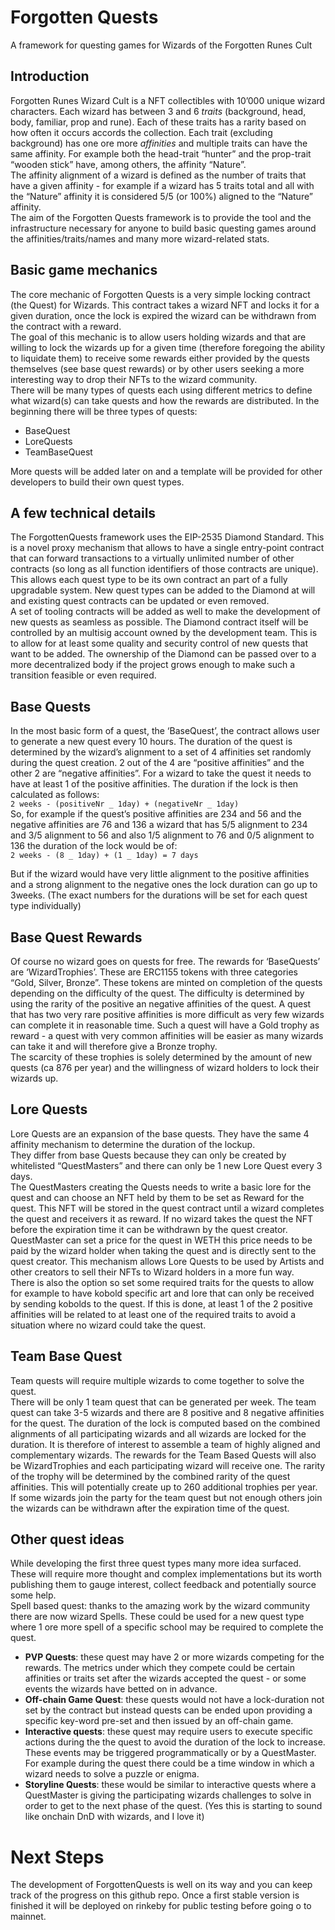 # Forgotten Quests

A framework for questing games for Wizards of the Forgotten Runes Cult

## Introduction

Forgotten Runes Wizard Cult is a NFT collectibles with 10’000 unique wizard characters. Each wizard has between 3 and 6 _traits_ (background, head, body, familiar, prop and rune). Each of these traits has a rarity based on how often it occurs accords the collection. Each trait (excluding background) has one ore more _affinities_ and multiple traits can have the same affinity. For example both the head-trait “hunter” and the prop-trait “wooden stick” have, among others, the affinity “Nature”.  
The affinity alignment of a wizard is defined as the number of traits that have a given affinity - for example if a wizard has 5 traits total and all with the “Nature” affinity it is considered 5/5 (or 100%) aligned to the “Nature” affinity.  
The aim of the Forgotten Quests framework is to provide the tool and the infrastructure necessary for anyone to build basic questing games around the affinities/traits/names and many more wizard-related stats.

## Basic game mechanics

The core mechanic of Forgotten Quests is a very simple locking contract (the Quest) for Wizards. This contract takes a wizard NFT and locks it for a given duration, once the lock is expired the wizard can be withdrawn from the contract with a reward.  
The goal of this mechanic is to allow users holding wizards and that are willing to lock the wizards up for a given time (therefore foregoing the ability to liquidate them) to receive some rewards either provided by the quests themselves (see base quest rewards) or by other users seeking a more interesting way to drop their NFTs to the wizard community.  
There will be many types of quests each using different metrics to define what wizard(s) can take quests and how the rewards are distributed. In the beginning there will be three types of quests:

- BaseQuest
- LoreQuests
- TeamBaseQuest

More quests will be added later on and a template will be provided for other developers to build their own quest types.

## A few technical details

The ForgottenQuests framework uses the EIP-2535 Diamond Standard. This is a novel proxy mechanism that allows to have a single entry-point contract that can forward transactions to a virtually unlimited number of other contracts (so long as all function identifiers of those contracts are unique).  
This allows each quest type to be its own contract an part of a fully upgradable system. New quest types can be added to the Diamond at will and existing quest contracts can be updated or even removed.  
A set of tooling contracts will be added as well to make the development of new quests as seamless as possible.
The Diamond contract itself will be controlled by an multisig account owned by the development team. This is to allow for at least some quality and security control of new quests that want to be added. The ownership of the Diamond can be passed over to a more decentralized body if the project grows enough to make such a transition feasible or even required.

## Base Quests

In the most basic form of a quest, the ‘BaseQuest’, the contract allows user to generate a new quest every 10 hours. The duration of the quest is determined by the wizard’s alignment to a set of 4 affinities set randomly during the quest creation. 2 out of the 4 are “positive affinities” and the other 2 are “negative affinities”. For a wizard to take the quest it needs to have at least 1 of the positive affinities. The duration if the lock is then calculated as follows:  
`2 weeks - (positiveNr _ 1day) + (negativeNr _ 1day)`  
So, for example if the quest’s positive affinities are 234 and 56 and the negative affinities are 76 and 136 a wizard that has 5/5 alignment to 234 and 3/5 alignment to 56 and also 1/5 alignment to 76 and 0/5 alignment to 136 the duration of the lock would be of:  
`2 weeks - (8 _ 1day) + (1 _ 1day) = 7 days`

But if the wizard would have very little alignment to the positive affinities and a strong alignment to the negative ones the lock duration can go up to 3weeks.
(The exact numbers for the durations will be set for each quest type individually)

## Base Quest Rewards

Of course no wizard goes on quests for free. The rewards for ‘BaseQuests’ are ‘WizardTrophies’. These are ERC1155 tokens with three categories “Gold, Silver, Bronze”. These tokens are minted on completion of the quests depending on the difficulty of the quest. The difficulty is determined by using the rarity of the positive an negative affinities of the quest. A quest that has two very rare positive affinities is more difficult as very few wizards can complete it in reasonable time. Such a quest will have a Gold trophy as reward - a quest with very common affinities will be easier as many wizards can take it and will therefore give a Bronze trophy.  
The scarcity of these trophies is solely determined by the amount of new quests (ca 876 per year) and the willingness of wizard holders to lock their wizards up.

## Lore Quests

Lore Quests are an expansion of the base quests. They have the same 4 affinity mechanism to determine the duration of the lockup.  
They differ from base Quests because they can only be created by whitelisted “QuestMasters” and there can only be 1 new Lore Quest every 3 days.  
The QuestMasters creating the Quests needs to write a basic lore for the quest and can choose an NFT held by them to be set as Reward for the quest. This NFT will be stored in the quest contract until a wizard completes the quest and receivers it as reward. If no wizard takes the quest the NFT before the expiration time it can be withdrawn by the quest creator.  
QuestMaster can set a price for the quest in WETH this price needs to be paid by the wizard holder when taking the quest and is directly sent to the quest creator. This mechanism allows Lore Quests to be used by Artists and other creators to sell their NFTs to Wizard holders in a more fun way.  
There is also the option so set some required traits for the quests to allow for example to have kobold specific art and lore that can only be received by sending kobolds to the quest. If this is done, at least 1 of the 2 positive affinities will be related to at least one of the required traits to avoid a situation where no wizard could take the quest.

## Team Base Quest

Team quests will require multiple wizards to come together to solve the quest.  
There will be only 1 team quest that can be generated per week. The team quest can take 3-5 wizards and there are 8 positive and 8 negative affinities for the quest. The duration of the lock is computed based on the combined alignments of all participating wizards and all wizards are locked for the duration. It is therefore of interest to assemble a team of highly aligned and complementary wizards. The rewards for the Team Based Quests will also be WizardTrophies and each participating wizard will receive one. The rarity of the trophy will be determined by the combined rarity of the quest affinities. This will potentially create up to 260 additional trophies per year.  
If some wizards join the party for the team quest but not enough others join the wizards can be withdrawn after the expiration time of the quest.

## Other quest ideas

While developing the first three quest types many more idea surfaced. These will require more thought and complex implementations but its worth publishing them to gauge interest, collect feedback and potentially source some help.  
Spell based quest: thanks to the amazing work by the wizard community there are now wizard Spells. These could be used for a new quest type where 1 ore more spell of a specific school may be required to complete the quest.

- **PVP Quests**: these quest may have 2 or more wizards competing for the rewards. The metrics under which they compete could be certain affinities or traits set after the wizards accepted the quest - or some events the wizards have betted on in advance.
- **Off-chain Game Quest**: these quests would not have a lock-duration not set by the contract but instead quests can be ended upon providing a specific key-word pre-set and then issued by an off-chain game.
- **Interactive quests**: these quest may require users to execute specific actions during the the quest to avoid the duration of the lock to increase. These events may be triggered programmatically or by a QuestMaster. For example during the quest there could be a time window in which a wizard needs to solve a puzzle or enigma.
- **Storyline Quests**: these would be similar to interactive quests where a QuestMaster is giving the participating wizards challenges to solve in order to get to the next phase of the quest. (Yes this is starting to sound like onchain DnD with wizards, and I love it)

# Next Steps

The development of ForgottenQuests is well on its way and you can keep track of the progress on this github repo.
Once a first stable version is finished it will be deployed on rinkeby for public testing before going o to mainnet.
